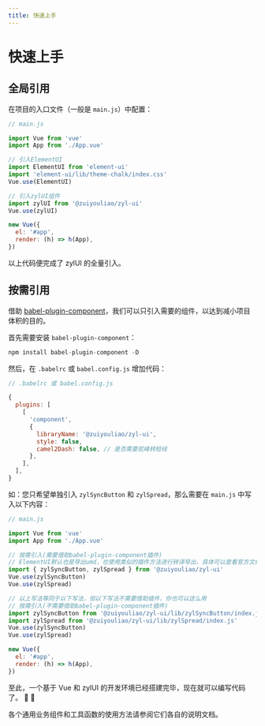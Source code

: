 ```yaml
---
title: 快速上手
---
```


# 快速上手

## 全局引用

在项目的入口文件（一般是 `main.js`）中配置：

```js
// main.js

import Vue from 'vue'
import App from './App.vue'

// 引入ElementUI
import ElementUI from 'element-ui'
import 'element-ui/lib/theme-chalk/index.css'
Vue.use(ElementUI)

// 引入zylUI组件
import zylUI from '@zuiyouliao/zyl-ui'
Vue.use(zylUI)

new Vue({
  el: '#app',
  render: (h) => h(App),
})
```

以上代码便完成了 zylUI 的全量引入。

## 按需引用

借助 [babel-plugin-component](https://www.npmjs.com/package/babel-plugin-component)，我们可以只引入需要的组件，以达到减小项目体积的目的。

首先需要安装 `babel-plugin-component`：

```js
npm install babel-plugin-component -D
```

然后，在 `.babelrc` 或 `babel.config.js` 增加代码：

```js
// .babelrc 或 babel.config.js

{
  plugins: [
    [
      'component',
      {
        libraryName: '@zuiyouliao/zyl-ui',
        style: false,
        camel2Dash: false, // 是否需要驼峰转短线
      },
    ],
  ],
}
```

如：您只希望单独引入 `zylSyncButton` 和 `zylSpread`，那么需要在 `main.js` 中写入以下内容：

```js
// main.js

import Vue from 'vue'
import App from './App.vue'

// 按需引入(需要借助babel-plugin-component插件)
// ElementUI默认也是导出umd，也使用类似的插件方法进行转译导出，具体可以查看官方文档
import { zylSyncButton, zylSpread } from '@zuiyouliao/zyl-ui'
Vue.use(zylSyncButton)
Vue.use(zylSpread)

// 以上写法等同于以下写法，但以下写法不需要借助插件，你也可以这么用
// 按需引入(不需要借助babel-plugin-component插件)
import zylSyncButton from '@zuiyouliao/zyl-ui/lib/zylSyncButton/index.js'
import zylSpread from '@zuiyouliao/zyl-ui/lib/zylSpread/index.js'
Vue.use(zylSyncButton)
Vue.use(zylSpread)

new Vue({
  el: '#app',
  render: (h) => h(App),
})
```

至此，一个基于 Vue 和 zylUI 的开发环境已经搭建完毕，现在就可以编写代码了。 :tada: :tada:

各个通用业务组件和工具函数的使用方法请参阅它们各自的说明文档。
